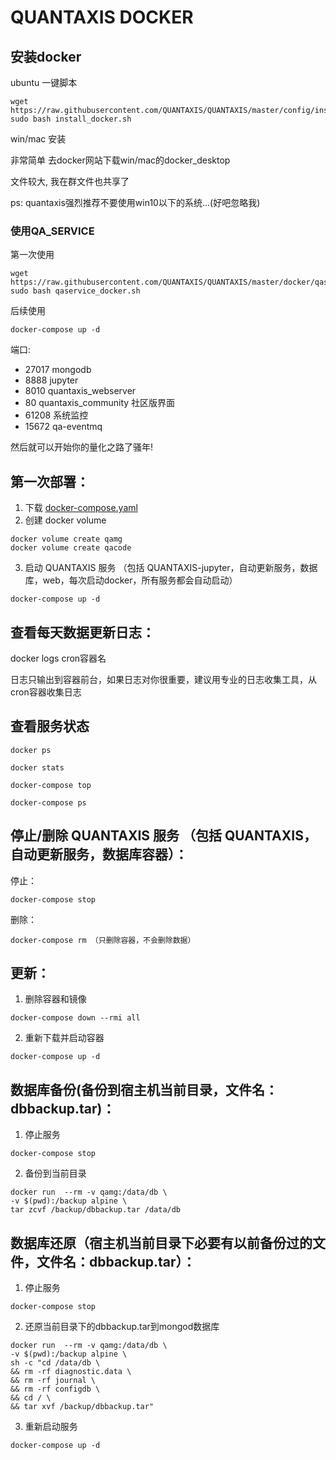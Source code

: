 
# QUANTAXIS DOCKER

## 安装docker 

ubuntu 一键脚本

```
wget https://raw.githubusercontent.com/QUANTAXIS/QUANTAXIS/master/config/install_docker.sh
sudo bash install_docker.sh
```
win/mac 安装

非常简单 去docker网站下载win/mac的docker_desktop

文件较大, 我在群文件也共享了



ps: quantaxis强烈推荐不要使用win10以下的系统...(好吧忽略我)


### 使用QA_SERVICE

第一次使用
```
wget https://raw.githubusercontent.com/QUANTAXIS/QUANTAXIS/master/docker/qaservice_docker.sh
sudo bash qaservice_docker.sh
```

后续使用

```
docker-compose up -d
```

端口:

- 27017 mongodb
- 8888 jupyter
- 8010 quantaxis_webserver
- 80 quantaxis_community 社区版界面
- 61208 系统监控
- 15672 qa-eventmq


然后就可以开始你的量化之路了骚年!



## 第一次部署：
1. 下载 [docker-compose.yaml](https://raw.githubusercontent.com/QUANTAXIS/QUANTAXIS/master/docker/qa-service/docker-compose.yaml)
2. 创建 docker volume  
  ```
  docker volume create qamg
  docker volume create qacode
  ```
3. 启动 QUANTAXIS 服务 （包括 QUANTAXIS-jupyter，自动更新服务，数据库，web，每次启动docker，所有服务都会自动启动）  
  ```
  docker-compose up -d
  ```

## 查看每天数据更新日志：
docker logs cron容器名  

日志只输出到容器前台，如果日志对你很重要，建议用专业的日志收集工具，从cron容器收集日志

## 查看服务状态
```
docker ps

docker stats

docker-compose top

docker-compose ps
```

## 停止/删除 QUANTAXIS 服务 （包括 QUANTAXIS，自动更新服务，数据库容器）：

停止：  
```
docker-compose stop
```
删除：  
```
docker-compose rm （只删除容器，不会删除数据）
```

## 更新：
1. 删除容器和镜像  
```
docker-compose down --rmi all
```  
2. 重新下载并启动容器  
```
docker-compose up -d
```

## 数据库备份(备份到宿主机当前目录，文件名：dbbackup.tar)：

1. 停止服务  
```
docker-compose stop
```

2. 备份到当前目录
```
docker run  --rm -v qamg:/data/db \
-v $(pwd):/backup alpine \
tar zcvf /backup/dbbackup.tar /data/db
```

## 数据库还原（宿主机当前目录下必要有以前备份过的文件，文件名：dbbackup.tar）：
1. 停止服务  
```
docker-compose stop
```

2. 还原当前目录下的dbbackup.tar到mongod数据库  
```
docker run  --rm -v qamg:/data/db \
-v $(pwd):/backup alpine \
sh -c "cd /data/db \
&& rm -rf diagnostic.data \
&& rm -rf journal \
&& rm -rf configdb \
&& cd / \
&& tar xvf /backup/dbbackup.tar"
```

3. 重新启动服务
```
docker-compose up -d
```
